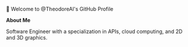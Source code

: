 👋 Welcome to @TheodoreAI's GitHub Profile

**About Me**

Software Engineer with a specialization in APIs, cloud computing, and 2D and 3D graphics.  

<!---
TheodoreAI/TheodoreAI is a ✨ special ✨ repository because its `README.md` (this file) appears on your GitHub profile.
You can click the Preview link to take a look at your changes.
--->
